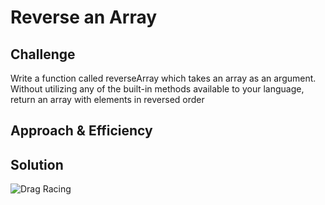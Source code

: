 # Reverse an Array
<!-- Short summary or background information -->

## Challenge
Write a function called reverseArray which takes an array as an argument. Without utilizing any of the built-in methods available to your language, return an array with elements in reversed order

## Approach & Efficiency
<!-- What approach did you take? Why? What is the Big O space/time for this approach? -->

## Solution
<!-- Embedded whiteboard image -->
![Drag Racing](array_reverse.jpeg)